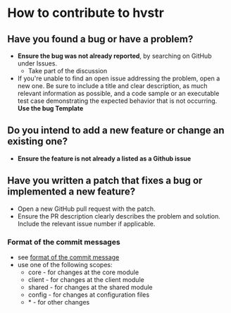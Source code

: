 # How to contribute to hvstr

## Have you found a bug or have a problem?
* __Ensure the bug was not already reported__, by searching on GitHub under Issues.
    * Take part of the discussion
* If you're unable to find an open issue addressing the problem, open a new one. Be sure to include a title and clear description, as much relevant information as possible, and a code sample or an executable test case demonstrating the expected behavior that is not occurring. __Use the bug Template__

## Do you intend to add a new feature or change an existing one?
* __Ensure the feature is not already a listed as a Github issue__


## Have you written a patch that fixes a bug or implemented a new feature?
* Open a new GitHub pull request with the patch.
* Ensure the PR description clearly describes the problem and solution. Include the relevant issue number if applicable.

### Format of the commit messages
* see [format of the commit message](https://github.com/angular/angular.js/blob/master/DEVELOPERS.md#commit-message-format)
* use one of the following scopes:
    * core - for changes at the core module
    * client - for changes at the client module
    * shared - for changes at the shared module
    * config - for changes at configuration files
    * \* - for other changes
